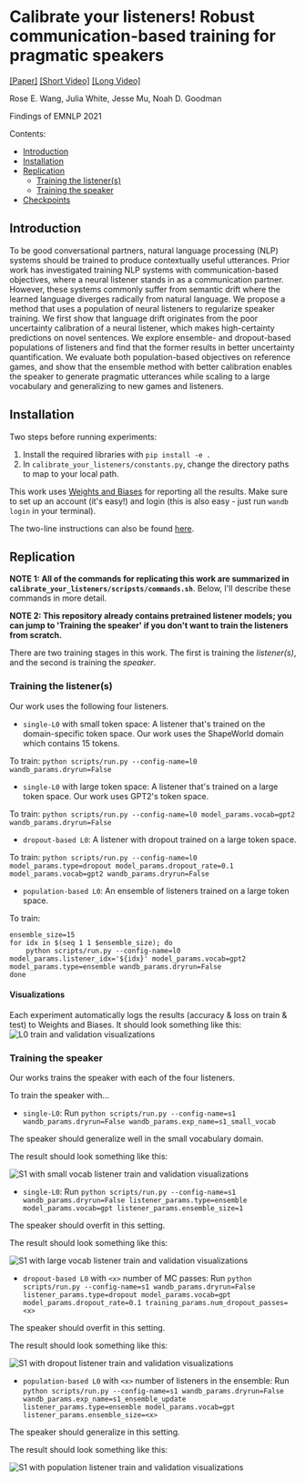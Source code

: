# Calibrate your listeners! Robust communication-based training for pragmatic speakers
[[Paper]](https://arxiv.org/pdf/2110.05422.pdf) [[Short Video]](https://www.youtube.com/watch?v=3VKU9ueVTMo&ab_channel=RoseWang) [[Long Video]](https://www.youtube.com/watch?v=XibugeVHzzM&t=2s)

Rose E. Wang, Julia White, Jesse Mu, Noah D. Goodman

Findings of EMNLP 2021

Contents:
- [Introduction](#introduction)
- [Installation](#installation)
- [Replication](#replication)
    - [Training the listener(s)](#listener)   
    - [Training the speaker](#speaker) 
- [Checkpoints](#checkpoints)

## Introduction
To be good conversational partners, natural language processing (NLP) systems should be trained to produce contextually useful utterances. Prior work has investigated training NLP systems with communication-based objectives, where a neural listener stands in as a communication partner. However, these systems commonly suffer from semantic drift where the learned language diverges radically from natural language. We propose a method that uses a population of neural listeners to regularize speaker training. We first show that language drift originates from the poor uncertainty calibration of a neural listener, which makes high-certainty predictions on novel sentences. We explore ensemble- and dropout-based populations of listeners and find that the former results in better uncertainty quantification. We evaluate both population-based objectives on reference games, and show that the ensemble method with better calibration enables the speaker to generate pragmatic utterances while scaling to a large vocabulary and generalizing to new games and listeners.


## Installation
Two steps before running experiments:
1. Install the required libraries with `pip install -e .`
2. In `calibrate_your_listeners/constants.py`, change the directory paths to map to your local path. 

This work uses [Weights and Biases](https://wandb.ai/) for reporting all the results. Make sure to set up an account (it's easy!) and login (this is also easy - just run `wandb login` in your terminal). 

The two-line instructions can also be found [here](https://docs.wandb.ai/quickstart#1.-set-up-wandb).


## Replication
**NOTE 1: All of the commands for replicating this work are summarized in `calibrate_your_listeners/scripsts/commands.sh`**. Below, I'll describe these commands in more detail. 


**NOTE 2: This repository already contains pretrained listener models; you can jump to 'Training the speaker' if you don't want to train the listeners from scratch.**


There are two training stages in this work. The first is training the _listener(s)_, and the second is training the _speaker_.

### Training the listener(s)

Our work uses the following four listeners.  

* `single-L0` with small token space: A listener that's trained on the domain-specific token space. Our work uses the ShapeWorld domain which contains 15 tokens.

To train:  `python scripts/run.py --config-name=l0 wandb_params.dryrun=False`

* `single-L0` with large token space: A listener that's trained on a large token space. Our work uses GPT2's token space.

To train:  `python scripts/run.py --config-name=l0 model_params.vocab=gpt2 wandb_params.dryrun=False`

* `dropout-based L0`: A listener with dropout trained on a large token space.

To train:  `python scripts/run.py --config-name=l0 model_params.type=dropout model_params.dropout_rate=0.1 model_params.vocab=gpt2 wandb_params.dryrun=False`

* `population-based L0`: An ensemble of listeners trained on a large token space.

To train: 
```
ensemble_size=15
for idx in $(seq 1 1 $ensemble_size); do
    python scripts/run.py --config-name=l0 model_params.listener_idx='${idx}' model_params.vocab=gpt2 model_params.type=ensemble wandb_params.dryrun=False
done
```

#### Visualizations

Each experiment automatically logs the results (accuracy & loss on train & test) to Weights and Biases. 
It should look something like this: 
![L0 train and validation visualizations](images/l0.png)

### Training the speaker 

Our works trains the speaker with each of the four listeners. 

To train the speaker with...

* `single-L0`: Run `python scripts/run.py --config-name=s1 wandb_params.dryrun=False wandb_params.exp_name=s1_small_vocab`

The speaker should generalize well in the small vocabulary domain. 

The result should look something like this:

![S1 with small vocab listener train and validation visualizations](images/s1_small_vocab.png)

* `single-L0`: Run `python scripts/run.py --config-name=s1 wandb_params.dryrun=False listener_params.type=ensemble model_params.vocab=gpt listener_params.ensemble_size=1`

The speaker should overfit in this setting.

The result should look something like this:

![S1 with large vocab listener train and validation visualizations](images/s1_large_vocab.png)

* `dropout-based L0` with `<x>` number of MC passes: Run `python scripts/run.py --config-name=s1 wandb_params.dryrun=False listener_params.type=dropout model_params.vocab=gpt model_params.dropout_rate=0.1 training_params.num_dropout_passes=<x>` 

The speaker should overfit in this setting.

The result should look something like this:

![S1 with dropout listener train and validation visualizations](images/s1_dropout.png)

* `population-based L0` with `<x>` number of listeners in the ensemble: Run `python scripts/run.py --config-name=s1 wandb_params.dryrun=False wandb_params.exp_name=s1_ensemble_update listener_params.type=ensemble model_params.vocab=gpt  listener_params.ensemble_size=<x>`

The speaker should generalize in this setting. 

The result should look something like this:

![S1 with population listener train and validation visualizations](images/s1_population.png)
